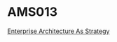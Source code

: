 # AMS013

[Enterprise Architecture As Strategy](https://www.amazon.com/Enterprise-Architecture-Strategy-Foundation-Execution/dp/1591398398)
